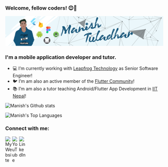 ### Welcome, fellow coders! 😊👋

[![Hi I am Manish](https://raw.githubusercontent.com/lighttt/lighttt/master/icons/banner2.png)][website]


### I'm a mobile application developer and tutor.

- 💻   I’m currently working with [Leapfrog Technology](https://www.lftechnology.com/) as Senior Software Engineer!
- 🐦   I’m am also an active member of the [Flutter Community](https://flutter.dev/community/)!
- 📚   I’m am also a tutor teaching Android/Flutter App Development in [IIT Nepal](https://iitnepal.edu.np/)!

![Manish's Github stats](https://github-readme-stats.vercel.app/api?username=lighttt&show_icons=true&count_private=true&theme=algolia)

![Manish's Top Languages](https://github-readme-stats.vercel.app/api/top-langs/?username=lighttt&layout=compact&theme=algolia)

### Connect with me:

[<img align="left" alt="My Website" width="22px" src="https://toppng.com/uploads/preview/web-png-jpg-transparent-stock-website-icon-blue-11563644926reanjnmk6x.png" />][website]
[<img align="left" alt="YouTube" width="22px" src="https://toppng.com/uploads/preview/youtube-icon-logo-transparent-youtube-11553542027nec8a4iwhh.png" />][youtube]
[<img align="left" alt="LinkedIn" width="22px" src="https://cdn-icons-png.flaticon.com/512/174/174857.png" />][linkedin]

<br />

[website]: https://lighttt.github.io/manishtuladhar/
[youtube]: https://www.youtube.com/@manishtuladhar
[linkedin]: https://www.linkedin.com/in/tuladharmanishlight/
